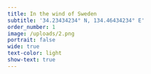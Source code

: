 ```yaml
---
title: In the wind of Sweden
subtitle: '34.23434234° N, 134.46434234° E'
order_number: 1
image: /uploads/2.png
portrait: false
wide: true
text-color: light
show-text: true
---
```



